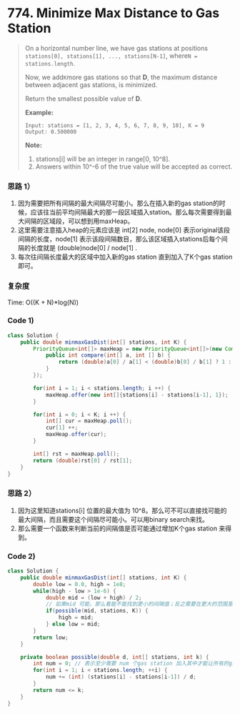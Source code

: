 # 774. Minimize Max Distance to Gas Station

> On a horizontal number line, we have gas stations at positions `stations[0], stations[1], ..., stations[N-1]`, where`N = stations.length`.
>
> Now, we add`K`more gas stations so that **D**, the maximum distance between adjacent gas stations, is minimized.
>
> Return the smallest possible value of **D**.
>
> **Example:**
>
> ```
> Input: stations = [1, 2, 3, 4, 5, 6, 7, 8, 9, 10], K = 9
> Output: 0.500000
> ```
>
> **Note:**
>
> 1. stations\[i\] will be an integer in range\[0, 10^8\].
> 2. Answers within 10^-6 of the true value will be accepted as correct.

### 思路 1）

1. 因为需要把所有间隔的最大间隔尽可能小。那么在插入新的gas station的时候，应该往当前平均间隔最大的那一段区域插入station。那么每次需要得到最大间隔的区域段，可以想到用maxHeap。
2. 这里需要注意插入heap的元素应该是 int\[2\] node, node\[0\] 表示original该段间隔的长度，node\[1\] 表示该段间隔数目，那么该区域插入stations后每个间隔的长度就是 \(double\)node\[0\] / node\[1\] .
3. 每次往间隔长度最大的区域中加入新的gas station 直到加入了K个gas station 即可。

### 复杂度

Time: O\(\(K + N\)\*log\(N\)\)

### Code 1\)

```java
class Solution {
    public double minmaxGasDist(int[] stations, int K) {
        PriorityQueue<int[]> maxHeap = new PriorityQueue<int[]>(new Comparator<int[]>(){
            public int compare(int[] a, int [] b) {
                return (double)a[0] / a[1] < (double)b[0] / b[1] ? 1 : -1;
            }
        });

        for(int i = 1; i < stations.length; i ++) {
            maxHeap.offer(new int[]{stations[i] - stations[i-1], 1});
        }

        for(int i = 0; i < K; i ++) {
            int[] cur = maxHeap.poll();
            cur[1] ++;
            maxHeap.offer(cur);
        }

        int[] rst = maxHeap.poll();
        return (double)rst[0] / rst[1];
    }
}
```

### 思路 2）

1. 因为这里知道stations\[i\] 位置的最大值为 10^8。那么可不可以直接找可能的最大间隔，而且需要这个间隔尽可能小。可以用binary search来找。
2. 那么需要一个函数来判断当前的间隔值是否可能通过增加K个gas station 来得到。

### Code 2\)

```java
class Solution {
    public double minmaxGasDist(int[] stations, int K) {
        double low = 0.0, high = 1e8;
        while(high - low > 1e-6) {
            double mid = (low + high) / 2;
            // 如果mid 可能，那么看能不能找到更小的间隔值；反之需要在更大的范围里面找间隔值
            if(possible(mid, stations, K)) {
                high = mid;
            } else low = mid;
        }
        return low;
    }

    private boolean possible(double d, int[] stations, int k) {
        int num = 0; // 表示至少需要 num 个gas station 加入其中才能让所有的gas station 价格为 d
        for(int i = 1; i < stations.length; ++i) {
            num += (int) (stations[i] - stations[i-1]) / d;
        }
        return num <= k;
    }
}
```



